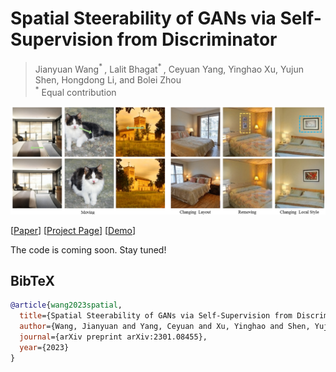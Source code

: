# Spatial Steerability of GANs via Self-Supervision from Discriminator

> Jianyuan Wang<sup>* </sup>, Lalit Bhagat<sup>* </sup>, Ceyuan Yang, Yinghao Xu, Yujun Shen, Hongdong Li, and Bolei Zhou <br>
> <sup>*</sup> Equal contribution <br>

![image](./docs/assets/Manipulation.png)

[[Paper](https://arxiv.org/pdf/2301.08455.pdf)]
[[Project Page](https://genforce.github.io/SpatialGAN/)]
[[Demo](https://genforce.github.io/SpatialGAN/)]

The code is coming soon. Stay tuned!


## BibTeX

```bibtex
@article{wang2023spatial,
  title={Spatial Steerability of GANs via Self-Supervision from Discriminator},
  author={Wang, Jianyuan and Yang, Ceyuan and Xu, Yinghao and Shen, Yujun and Li, Hongdong and Zhou, Bolei},
  journal={arXiv preprint arXiv:2301.08455},
  year={2023}
}
```

